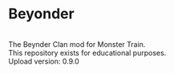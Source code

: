 # Beyonder
<br>
The Beynder Clan mod for Monster Train.<br>
This repository exists for educational purposes.<br>
Upload version: 0.9.0

